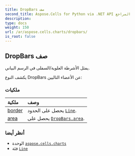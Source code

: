 ```yaml
---
title: DropBars صف
second_title: Aspose.Cells for Python via .NET API المراجع
description:
type: docs
weight: 150
url: /ar/aspose.cells.charts/dropbars/
is_root: false
---
```

##  DropBars صف
يمثل الأشرطة العلوية/السفلى في الرسم البياني.



يكشف النوع DropBars عن الأعضاء التاليين:

###  ملكيات
| ملكية| وصف|
| :- | :- |
| [border](/cells/python-net/ar/aspose.cells.charts/dropbars/border) | يحصل على الحدود [`Line`](/cells/python-net/ar/aspose.cells.drawing/line).|
| [area](/cells/python-net/ar/aspose.cells.charts/dropbars/area) | يحصل على [`DropBars.area`](/cells/python-net/ar/aspose.cells.charts/dropbars#area).|



###  أنظر أيضا
* الوحدة [`aspose.cells.charts`](..)
* فئة [`Line`](/cells/python-net/ar/aspose.cells.drawing/line)
